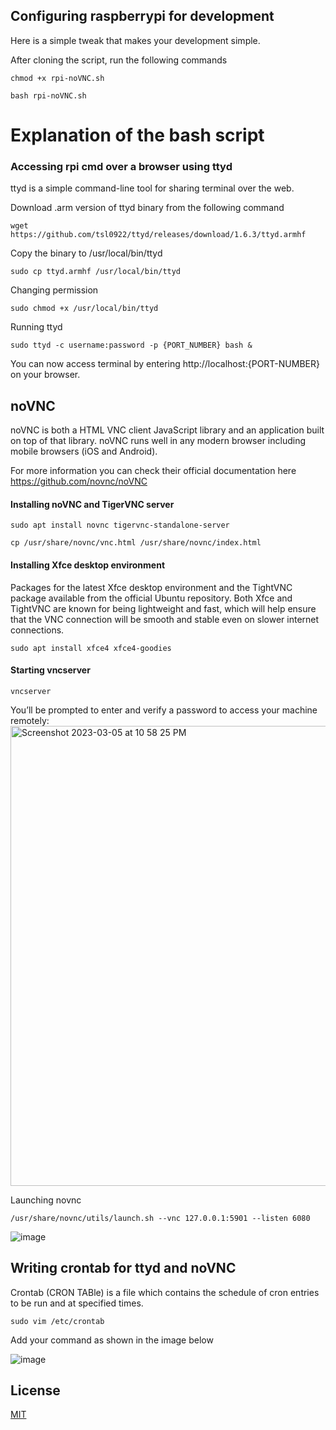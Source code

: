 
## Configuring raspberrypi for development

Here is a simple tweak that makes your development simple.

After cloning the script, run the following commands

```
chmod +x rpi-noVNC.sh
```

```
bash rpi-noVNC.sh
```


# Explanation of the bash script

### Accessing rpi cmd over a browser using ttyd

ttyd is a simple command-line tool for sharing terminal over the web.

Download .arm version of ttyd binary from the following command
```
wget https://github.com/tsl0922/ttyd/releases/download/1.6.3/ttyd.armhf 
```

Copy the binary to /usr/local/bin/ttyd
```
sudo cp ttyd.armhf /usr/local/bin/ttyd
```

Changing permission
```
sudo chmod +x /usr/local/bin/ttyd
```

Running ttyd
```
sudo ttyd -c username:password -p {PORT_NUMBER} bash &
```

You can now access terminal by entering http://localhost:{PORT-NUMBER} on your browser.







## noVNC

noVNC is both a HTML VNC client JavaScript library and an application built on top of that library. noVNC runs well in any modern browser including mobile browsers (iOS and Android).

For more information you can check their official documentation here https://github.com/novnc/noVNC

#### Installing noVNC and TigerVNC server
```
sudo apt install novnc tigervnc-standalone-server
```

```
cp /usr/share/novnc/vnc.html /usr/share/novnc/index.html
```

#### Installing Xfce desktop environment

Packages for the latest Xfce desktop environment and the TightVNC package available from the official Ubuntu repository. Both Xfce and TightVNC are known for being lightweight and fast, which will help ensure that the VNC connection will be smooth and stable even on slower internet connections.
```
sudo apt install xfce4 xfce4-goodies 
```

#### Starting vncserver
```
vncserver
```
You’ll be prompted to enter and verify a password to access your machine remotely:
<img width="736" alt="Screenshot 2023-03-05 at 10 58 25 PM" src="https://user-images.githubusercontent.com/30818966/222976171-f3fb79cb-ef65-40cc-8866-3a23414d0f37.png">


Launching novnc
```
/usr/share/novnc/utils/launch.sh --vnc 127.0.0.1:5901 --listen 6080
```



![image](https://user-images.githubusercontent.com/30818966/222971558-2cd26002-633e-47c4-862b-47371cdef967.png)



## Writing crontab for ttyd and noVNC

Crontab (CRON TABle) is a file which contains the schedule of cron entries to be run and at specified times.

```
sudo vim /etc/crontab
```

Add your  command as shown in the image below

![image](https://user-images.githubusercontent.com/30818966/222971787-3813d848-e257-4ad0-b364-4483fa5657b1.png)


## License

[MIT](https://choosealicense.com/licenses/mit/)
